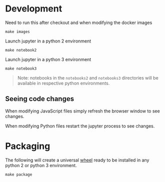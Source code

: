 # Development

Need to run this after checkout and when modifying the docker images

    make images

Launch jupyter in a python 2 environment

    make notebook2

Launch jupyter in a python 3 environment

    make notebook3

> Note: notebooks in the `notebooks2` and `notebooks3` directories will be
> available in respective python environments.

## Seeing code changes

When modifying JavaScript files simply refresh the browser window to see
changes.

When modifying Python files restart the jupyter process to see changes.

# Packaging

The following will create a universal [wheel](https://pythonwheels.com/) ready
to be installed in any python 2 or python 3 environment.

    make package
